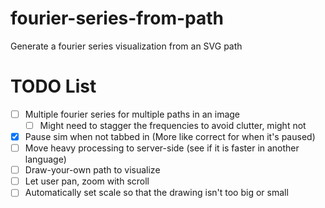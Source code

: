 # fourier-series-from-path
Generate a fourier series visualization from an SVG path


# TODO List
- [ ] Multiple fourier series for multiple paths in an image
    - [ ] Might need to stagger the frequencies to avoid clutter, might not
- [X] Pause sim when not tabbed in (More like correct for when it's paused)
- [ ] Move heavy processing to server-side (see if it is faster in another language)
- [ ] Draw-your-own path to visualize
- [ ] Let user pan, zoom with scroll
- [ ] Automatically set scale so that the drawing isn't too big or small